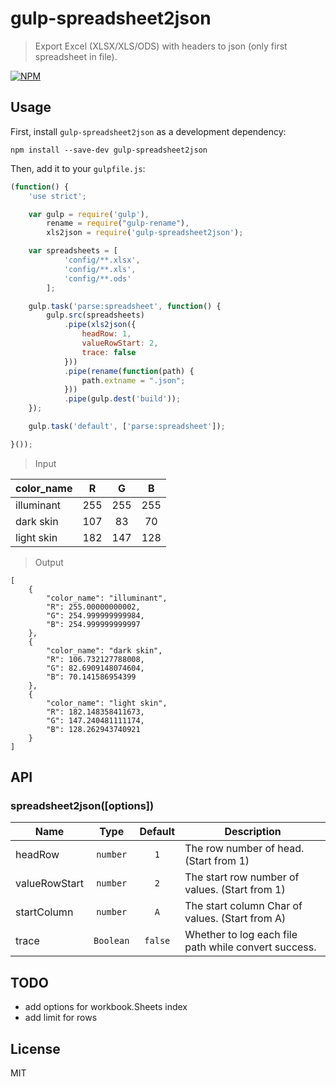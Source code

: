 # gulp-spreadsheet2json
> Export Excel (XLSX/XLS/ODS) with headers to json (only first spreadsheet in file).


[![NPM](https://nodei.co/npm/gulp-spreadsheet2json.png?downloads=true&downloadRank=true&stars=true)](https://nodei.co/npm/gulp-spreadsheet2json/)

## Usage
First, install `gulp-spreadsheet2json` as a development dependency:

```shell
npm install --save-dev gulp-spreadsheet2json
```

Then, add it to your `gulpfile.js`:

```javascript
(function() {
    'use strict';

    var gulp = require('gulp'),
        rename = require("gulp-rename"),
        xls2json = require('gulp-spreadsheet2json');

    var spreadsheets = [
            'config/**.xlsx',
            'config/**.xls',
            'config/**.ods'
        ];

    gulp.task('parse:spreadsheet', function() {
        gulp.src(spreadsheets)
            .pipe(xls2json({
                headRow: 1,
                valueRowStart: 2,
                trace: false
            }))
            .pipe(rename(function(path) {
                path.extname = ".json";
            }))
            .pipe(gulp.dest('build'));
    });

    gulp.task('default', ['parse:spreadsheet']);

}());
```

> Input

color_name	| R	| G	| B
--- | :---: | :---: | :---:
illuminant	| 255	| 255	| 255
dark skin	| 107	| 83	| 70
light skin	| 182	| 147	| 128

> Output

```
[
    {
        "color_name": "illuminant",
        "R": 255.00000000002,
        "G": 254.999999999984,
        "B": 254.999999999997
    },
    {
        "color_name": "dark skin",
        "R": 106.732127788008,
        "G": 82.6909148074604,
        "B": 70.141586954399
    },
    {
        "color_name": "light skin",
        "R": 182.148358411673,
        "G": 147.240481111174,
        "B": 128.262943740921
    }
]
```


## API

### spreadsheet2json([options])

Name | Type | Default | Description
--- | :---: | :---: | ---
headRow | `number` | `1` | The row number of head. (Start from 1)
valueRowStart | `number` | `2` | The start row number of values. (Start from 1)
startColumn | `number` | `A` | The start column Char of values. (Start from A)
trace | `Boolean` | `false` | Whether to log each file path while convert success.


## TODO

* add options for workbook.Sheets index
* add limit for rows

## License
MIT
